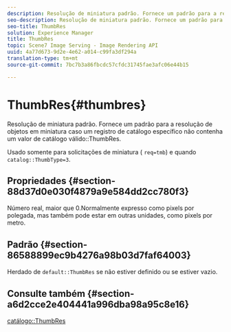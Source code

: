 ```yaml
---
description: Resolução de miniatura padrão. Fornece um padrão para a resolução de objetos em miniatura caso um registro de catálogo específico não contenha um valor ThumbRes de catálogo válido.
seo-description: Resolução de miniatura padrão. Fornece um padrão para a resolução de objetos em miniatura caso um registro de catálogo específico não contenha um valor ThumbRes de catálogo válido.
seo-title: ThumbRes
solution: Experience Manager
title: ThumbRes
topic: Scene7 Image Serving - Image Rendering API
uuid: 4a77d673-9d2e-4e62-a014-c99fa3df294a
translation-type: tm+mt
source-git-commit: 7bc7b3a86fbcdc57cfdc31745fae3afc06e44b15

---
```



# ThumbRes{#thumbres}

Resolução de miniatura padrão. Fornece um padrão para a resolução de objetos em miniatura caso um registro de catálogo específico não contenha um valor de catálogo válido::ThumbRes.

Usado somente para solicitações de miniatura ( `req=tmb`) e quando `catalog::ThumbType=3`.

## Propriedades {#section-88d37d0e030f4879a9e584dd2cc780f3}

Número real, maior que 0.Normalmente expresso como pixels por polegada, mas também pode estar em outras unidades, como pixels por metro.

## Padrão {#section-86588899ec9b4276a98b03d7faf64003}

Herdado de `default::ThumbRes` se não estiver definido ou se estiver vazio.

## Consulte também {#section-a6d2cce2e404441a996dba98a95c8e16}

[catálogo::ThumbRes](../../../../../is-api/image-catalog/image-serving-api-ref/c-image-catalog-reference/c-image-svg-data-reference/c-image-data-reference/r-thumbres-cat.md#reference-eedb9991397347c3bed5bd0a785c4c69)
